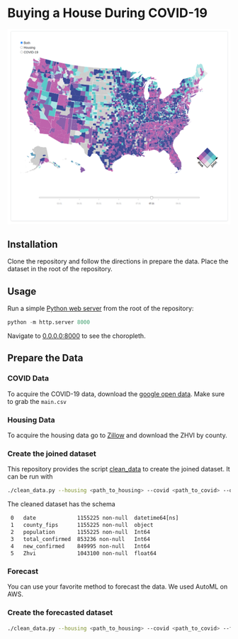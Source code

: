 # Buying a House During COVID-19

![Choropleth](assets/choropleth.png)

## Installation

Clone the repository and follow the directions in prepare the data. Place the dataset in the root of the repository.

## Usage

Run a simple [Python web server](https://docs.python.org/3/library/http.server.html) from the root of the repository:

```python
python -m http.server 8000
```

Navigate to [0.0.0.0:8000](http://0.0.0.0:8000/) to see the choropleth.

## Prepare the Data

### COVID Data
To acquire the COVID-19 data, download the [google open data](https://github.com/GoogleCloudPlatform/covid-19-open-data). Make sure to grab the `main.csv`

### Housing Data
To acquire the housing data go to [Zillow](https://www.zillow.com/research/data/) and download the ZHVI by county.

### Create the joined dataset
This repository provides the script [clean_data](/clean_data.py) to create the joined dataset. It can be run with
```bash
./clean_data.py --housing <path_to_housing> --covid <path_to_covid> --output <output_file_name>
```

The cleaned dataset has the schema
```
 0   date             1155225 non-null  datetime64[ns]
 1   county_fips      1155225 non-null  object
 2   population       1155225 non-null  Int64
 3   total_confirmed  853236 non-null   Int64
 4   new_confirmed    849995 non-null   Int64
 5   Zhvi             1043100 non-null  float64
 ```

### Forecast
You can use your favorite method to forecast the data. We used AutoML on AWS.

### Create the forecasted dataset
```bash
./clean_data.py --housing <path_to_housing> --covid <path_to_covid> --forecast <output_file_name> --output <output_file_name>
```
